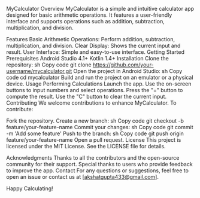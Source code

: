 
MyCalculator
Overview
MyCalculator is a simple and intuitive calculator app designed for basic arithmetic operations. It features a user-friendly interface and supports operations such as addition, subtraction, multiplication, and division.

Features
Basic Arithmetic Operations: Perform addition, subtraction, multiplication, and division.
Clear Display: Shows the current input and result.
User Interface: Simple and easy-to-use interface.
Getting Started
Prerequisites
Android Studio 4.1+
Kotlin 1.4+
Installation
Clone the repository:
sh
Copy code
git clone https://github.com/your-username/mycalculator.git
Open the project in Android Studio:
sh
Copy code
cd mycalculator
Build and run the project on an emulator or a physical device.
Usage
Performing Calculations
Launch the app.
Use the on-screen buttons to input numbers and select operations.
Press the "=" button to compute the result.
Use the "C" button to clear the current input.
Contributing
We welcome contributions to enhance MyCalculator. To contribute:

Fork the repository.
Create a new branch:
sh
Copy code
git checkout -b feature/your-feature-name
Commit your changes:
sh
Copy code
git commit -m 'Add some feature'
Push to the branch:
sh
Copy code
git push origin feature/your-feature-name
Open a pull request.
License
This project is licensed under the MIT License. See the LICENSE file for details.

Acknowledgments
Thanks to all the contributors and the open-source community for their support.
Special thanks to users who provide feedback to improve the app.
Contact
For any questions or suggestions, feel free to open an issue or contact us at [akshatgupta433@gmail.com].

Happy Calculating!
